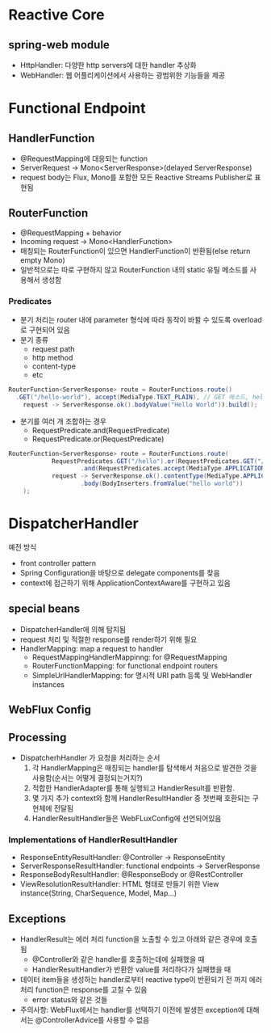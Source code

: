 # Reactive Core

## spring-web module

- HttpHandler: 다양한 http servers에 대한 handler 추상화
- WebHandler: 웹 어플리케이션에서 사용하는 광범위한 기능들을 제공

# Functional Endpoint

## HandlerFunction

- @RequestMapping에 대응되는 function
- ServerRequest -> Mono\<ServerResponse\>(delayed ServerResponse)
- request body는 Flux, Mono를 포함한 모든 Reactive Streams Publisher로 표현됨

## RouterFunction

- @RequestMapping + behavior
- Incoming request -> Mono\<HandlerFunction\>
- 매칭되는 RouterFunction이 있으면 HandlerFunction이 반환됨(else return empty Mono)
- 일반적으로는 따로 구현하지 않고 RouterFunction 내의 static 유틸 메소드를 사용해서 생성함

### Predicates

- 분기 처리는 router 내에 parameter 형식에 따라 동작이 바뀔 수 있도록 overload 로 구현되어 있음
- 분기 종류
  - request path
  - http method
  - content-type
  - etc

```java
RouterFunction<ServerResponse> route = RouterFunctions.route()
  .GET("/hello-world"), accept(MediaType.TEXT_PLAIN), // GET 메소드, hello-world path, MediaType 으로 각각 분기 처리되고 있음
    request -> ServerResponse.ok().bodyValue("Hello World")).build();
```

- 분기를 여러 개 조합하는 경우
  - RequestPredicate.and(RequestPredicate)
  - RequestPredicate.or(RequestPredicate)

```java
RouterFunction<ServerResponse> route = RouterFunctions.route(
            RequestPredicates.GET("/hello").or(RequestPredicates.GET("/world"))
                    .and(RequestPredicates.accept(MediaType.APPLICATION_JSON)),
            request -> ServerResponse.ok().contentType(MediaType.APPLICATION_JSON)
                    .body(BodyInserters.fromValue("hello world"))
    );
```

# DispatcherHandler

예전 방식

- front controller pattern
- Spring Configuration을 바탕으로 delegate components를 찾음
- context에 접근하기 위해 ApplicationContextAware를 구현하고 있음

## special beans

- DispatcherHandler에 의해 탐지됨
- request 처리 및 적절한 response를 render하기 위해 필요
- HandlerMapping: map a request to handler
  - RequestMappingHandlerMappinng: for @RequestMapping
  - RouterFunctionMapping: for functional endpoint routers
  - SimpleUrlHandlerMapping: for 명시적 URI path 등록 및 WebHandler instances

## WebFlux Config

## Processing

- DispatcherhHandler 가 요청을 처리하는 순서
  1. 각 HandlerMapping은 매칭되는 handler를 탐색해서 처음으로 발견한 것을 사용함(순서는 어떻게 결정되는거지?)
  2. 적합한 HandlerAdapter를 통해 실행되고 HandlerResult를 반환함. 
  3. 몇 가지 추가 context와 함께 HandlerResultHandler 중 첫번째 호환되는 구현체에 전달됨
  4. HandlerResultHandler들은 WebFLuxConfig에 선언되어있음

### Implementations of HandlerResultHandler

- ResponseEntityResultHandler: @Controller -> ResponseEntity
- ServerResponseResultHandler: functional endpoints -> ServerResponse
- ResponseBodyResultHandler: @ResponseBody or @RestController
- ViewResolutionResultHandler: HTML 형태로 만들기 위한 View instance(String, CharSequence, Model, Map...)

## Exceptions

- HandlerResult는 에러 처리 function을 노출할 수 있고 아래와 같은 경우에 호출됨
  - @Controller와 같은 handler를 호출하는데에 실패했을 때
  - HandlerResultHandler가 반환한 value를 처리하다가 실패했을 때
 - 데이터 item들을 생성하는 handler로부터 reactive type이 반환되기 전 까지 에러 처리 function은 response를 고칠 수 있음
   - error status와 같은 것들
 - 주의사항: WebFlux에서는 handler를 선택하기 이전에 발생한 exception에 대해서는 @ControllerAdvice를 사용할 수 없음

